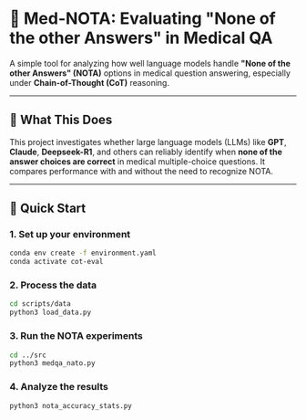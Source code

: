 # 🧠 Med-NOTA: Evaluating "None of the other Answers" in Medical QA

A simple tool for analyzing how well language models handle **"None of the other Answers" (NOTA)** options in medical question answering, especially under **Chain-of-Thought (CoT)** reasoning.

---

## 📌 What This Does

This project investigates whether large language models (LLMs) like **GPT**, **Claude**, **Deepseek-R1**, and others can reliably identify when **none of the answer choices are correct** in medical multiple-choice questions. It compares performance with and without the need to recognize NOTA.

---

## 🚀 Quick Start

### 1. Set up your environment
```bash
conda env create -f environment.yaml
conda activate cot-eval
```
### 2. Process the data

```bash
cd scripts/data
python3 load_data.py
```
### 3. Run the NOTA experiments

```bash
cd ../src
python3 medqa_nato.py
```
### 4. Analyze the results

```bash
python3 nota_accuracy_stats.py
```
